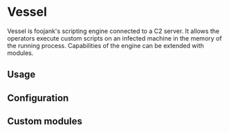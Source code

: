 # Vessel

Vessel is foojank's scripting engine connected to a C2 server. It allows the operators execute custom scripts
on an infected machine in the memory of the running process. Capabilities of the engine can be extended with modules.

## Usage

## Configuration

## Custom modules
